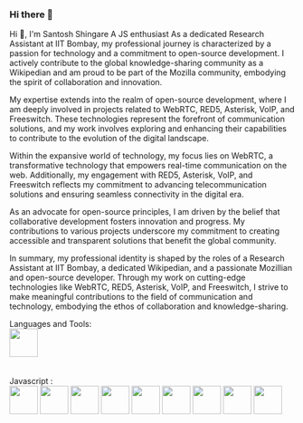### Hi there 👋

Hi 👋, I'm Santosh Shingare
A JS enthusiast As a dedicated Research Assistant at IIT Bombay, my professional journey is characterized by a passion for technology and a commitment to open-source development. I actively contribute to the global knowledge-sharing community as a Wikipedian and am proud to be part of the Mozilla community, embodying the spirit of collaboration and innovation.

My expertise extends into the realm of open-source development, where I am deeply involved in projects related to WebRTC, RED5, Asterisk, VoIP, and Freeswitch. These technologies represent the forefront of communication solutions, and my work involves exploring and enhancing their capabilities to contribute to the evolution of the digital landscape.

Within the expansive world of technology, my focus lies on WebRTC, a transformative technology that empowers real-time communication on the web. Additionally, my engagement with RED5, Asterisk, VoIP, and Freeswitch reflects my commitment to advancing telecommunication solutions and ensuring seamless connectivity in the digital era.

As an advocate for open-source principles, I am driven by the belief that collaborative development fosters innovation and progress. My contributions to various projects underscore my commitment to creating accessible and transparent solutions that benefit the global community.

In summary, my professional identity is shaped by the roles of a Research Assistant at IIT Bombay, a dedicated Wikipedian, and a passionate Mozillian and open-source developer. Through my work on cutting-edge technologies like WebRTC, RED5, Asterisk, VoIP, and Freeswitch, I strive to make meaningful contributions to the field of communication and technology, embodying the ethos of collaboration and knowledge-sharing.


Languages and Tools:<br>
<img src="https://user-images.githubusercontent.com/25181517/192107854-765620d7-f909-4953-a6da-36e1ef69eea6.png" width="50" />
<br>
<br>
<br>
Javascript :<br>
<img src="https://user-images.githubusercontent.com/25181517/117447155-6a868a00-af3d-11eb-9cfe-245df15c9f3f.png" width="50" />
<img src="https://user-images.githubusercontent.com/25181517/183897015-94a058a6-b86e-4e42-a37f-bf92061753e5.png" width="50" />
<img src="https://user-images.githubusercontent.com/25181517/183890598-19a0ac2d-e88a-4005-a8df-1ee36782fde1.png" width="50" />
<img src="https://user-images.githubusercontent.com/25181517/183568594-85e280a7-0d7e-4d1a-9028-c8c2209e073c.png" width="50" />
<img src="https://user-images.githubusercontent.com/25181517/183859966-a3462d8d-1bc7-4880-b353-e2cbed900ed6.png" width="50" />
<img src="https://user-images.githubusercontent.com/25181517/187896150-cc1dcb12-d490-445c-8e4d-1275cd2388d6.png" width="50" />
<img src="https://user-images.githubusercontent.com/25181517/187955008-981340e6-b4cc-441b-80cf-7a5e94d29e7e.png" width="50" />
<img src="https://user-images.githubusercontent.com/25181517/187955005-f4ca6f1a-e727-497b-b81b-93fb9726268e.png" width="50" />
<img src="https://github.com/marwin1991/profile-technology-icons/assets/25181517/642ba9d4-6f10-4e33-919f-e9929598ea5e" width="50" />


